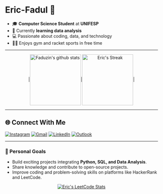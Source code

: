 # Eric-Fadul 👋

- 🎓 **Computer Science Student** at **UNIFESP**  
- 🌱 Currently **learning data analysis**  
- 💻 Passionate about coding, data, and technology  
- 🏋️‍♂️ Enjoys gym and racket sports in free time  

---
<p align="center">
  |<a href="https://github.com/anuraghazra/github-readme-stats"><img align="center" height=168 src="https://github-readme-stats.vercel.app/api?username=faduzin&show_icons=true&include_all_commits=true&theme=buefy&hide_border=true" alt="Faduzin's github stats" /></a>|<a href="https://github.com/JacobLinCool#user-activity-overview"><img align="center" height=168 title="Eric's Github Streak" alt="Eric's Streak" src="https://github-readme-streak-stats.herokuapp.com/?user=faduzin" /></a>|
</p>

---

## 🌐 Connect With Me

<div> 
  <a href="https://www.instagram.com/faduzin" target="_blank"><img src="https://img.shields.io/badge/-Instagram-%23E4405F?style=for-the-badge&logo=instagram&logoColor=white" alt="Instagram"/></a> 
  <a href="mailto:eric.fadul@gmail.com" target="_blank"><img src="https://img.shields.io/badge/Gmail-D14836?style=for-the-badge&logo=gmail&logoColor=white" alt="Gmail"/></a>
  <a href="https://www.linkedin.com/in/ericfadul/" target="_blank"><img src="https://img.shields.io/badge/-LinkedIn-%230077B5?style=for-the-badge&logo=linkedin&logoColor=white" alt="LinkedIn"/></a> 
  <a href="mailto:eric.fadul@gmail.com" target="_blank"><img src="https://img.shields.io/badge/Outlook-0078D4?style=for-the-badge&logo=microsoft-outlook&logoColor=white" alt="Outlook"/></a>
</div>

---

### 🚀 Personal Goals
- Build exciting projects integrating **Python, SQL, and Data Analysis**.  
- Share knowledge and contribute to open-source projects.  
- Improve coding and problem-solving skills on platforms like HackerRank and LeetCode.

<p align="center">
  <a href="https://github.com/JacobLinCool/LeetCode-Stats-Card" target="_blank">
    <img title="Eric's LeetCode Stats" alt="Eric's LeetCode Stats" src="https://leetcard.jacoblin.cool/faduzin?theme=buefy&font=Paprika&ext=activity" />
  </a>
</p>
